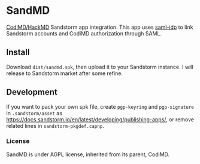 # SandMD
[CodiMD/HackMD](https://github.com/hackmdio/codimd) Sandstorm app integration.
This app uses [saml-idp](https://github.com/mcguinness/saml-idp) to link Sandstorm accounts and CodiMD authorization through SAML.

## Install
Download `dist/sandmd.spk`, then upload it to your Sandstorm instance.
I will release to Sandstorm market after some refine.

## Development
If you want to pack your own spk file, create `pgp-keyring` and `pgp-signature` in `.sandstorm/asset` as https://docs.sandstorm.io/en/latest/developing/publishing-apps/, or remove related lines in `sandstorm-pkgdef.capnp`.

### License
SandMD is under AGPL license, inherited from its parent, CodiMD.
